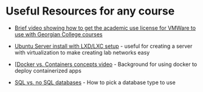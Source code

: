 # Useful Resources for any course

* [Brief video showing how to get the academic use license for VMWare to use with Georgian College courses](https://youtu.be/z__OjayPFXA)

* [Ubuntu Server install with LXD/LXC setup](https://www.youtube.com/watch?v=5llPvZTuy5s) - useful for creating a server with virtualization to make creating lab networks easy

* [[Docker vs. Containers concepts video](https://www.youtube.com/watch?v=rmf04ylI2K0) - Background for using docker to deploy containerized apps

* [SQL vs. no SQL databases](https://www.youtube.com/watch?v=ZS_kXvOeQ5Y) - How to pick a database type to use
